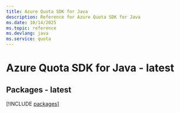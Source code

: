 ```yaml
---
title: Azure Quota SDK for Java
description: Reference for Azure Quota SDK for Java
ms.date: 10/14/2025
ms.topic: reference
ms.devlang: java
ms.service: quota
---
```

# Azure Quota SDK for Java - latest
## Packages - latest
[!INCLUDE [packages](quota-index.md)]